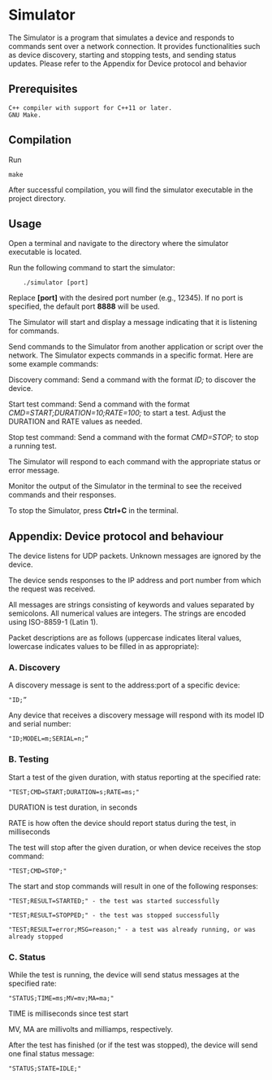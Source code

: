 # Simulator

The Simulator is a program that simulates a device and responds to commands sent over a network connection. It provides functionalities such as device discovery, starting and stopping tests, and sending status updates. Please refer to the Appendix for Device protocol and behavior 

## Prerequisites

    C++ compiler with support for C++11 or later.
    GNU Make.

## Compilation
    
Run 
    
    make
    
After successful compilation, you will find the simulator executable in the project directory.

## Usage
Open a terminal and navigate to the directory where the simulator executable is located.

Run the following command to start the simulator:

        ./simulator [port]

Replace **[port]** with the desired port number (e.g., 12345). If no port is specified, the default port **8888** will be used.

The Simulator will start and display a message indicating that it is listening for commands.

Send commands to the Simulator from another application or script over the network. The Simulator expects commands in a specific format. Here are some example commands:

Discovery command: Send a command with the format _ID;_ to discover the device.

Start test command: Send a command with the format _CMD=START;DURATION=10;RATE=100;_ to start a test. Adjust the DURATION and RATE values as needed.

Stop test command: Send a command with the format _CMD=STOP;_ to stop a running test.

The Simulator will respond to each command with the appropriate status or error message.

Monitor the output of the Simulator in the terminal to see the received commands and their responses.

To stop the Simulator, press **Ctrl+C** in the terminal.

## Appendix: Device protocol and behaviour
The device listens for UDP packets. Unknown messages are ignored by the device.
    
The device sends responses to the IP address and port number from which the request was received.
    
All messages are strings consisting of keywords and values separated by semicolons. All numerical values are integers. The strings are encoded using ISO-8859-1 (Latin 1).

Packet descriptions are as follows (uppercase indicates literal values, lowercase indicates values to be filled in as appropriate):

### A. Discovery
A discovery message is sent to the address:port of a specific device:

    "ID;”
        
Any device that receives a discovery message will respond with its model ID and serial number:

    "ID;MODEL=m;SERIAL=n;“

### B. Testing
Start a test of the given duration, with status reporting at the specified rate:

    "TEST;CMD=START;DURATION=s;RATE=ms;"

DURATION is test duration, in seconds
        
RATE is how often the device should report status during the test, in milliseconds
        
The test will stop after the given duration, or when device receives the stop command:

    "TEST;CMD=STOP;"
        
The start and stop commands will result in one of the following responses:

    "TEST;RESULT=STARTED;" - the test was started successfully
        
    "TEST;RESULT=STOPPED;" - the test was stopped successfully
        
    "TEST;RESULT=error;MSG=reason;" - a test was already running, or was already stopped

### C. Status
While the test is running, the device will send status messages at the specified rate:

    "STATUS;TIME=ms;MV=mv;MA=ma;"
        
TIME is milliseconds since test start

MV, MA are millivolts and milliamps, respectively.
        
After the test has finished (or if the test was stopped), the device will send one final status message:

    "STATUS;STATE=IDLE;"
